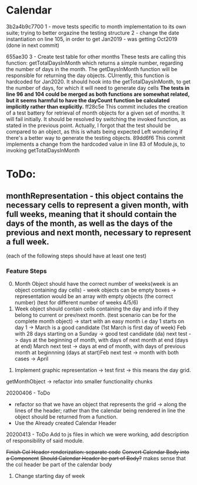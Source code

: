 # Calendar

3b2a4b9c7700
1 - move tests specific to month implementation to its own suite; trying to better orgazine the testing structure
2 - change the date instantiation on line 105, in order to get Jan2019 - was getting Oct2019 (done in next commit)

655ae30
3 - Create test table for other months
These tests are calling this function: getTotalDaysInMonth which returns a simple number, regarding the number of days in the month. The getDaysInMonth function will be responsible for returning the day objects. CUrrently, this function is hardcoded for Jan2020. It should hook into the getTotalDaysInMonth, to get the number of days, for which it will need to generate day cells
**The tests in line 96 and 104 could be merged as both functions are somewhat related, but it seems harmful to have the dayCount function be calculated implicitly rather than explicitly.**
ff28c5e
This commit includes the creation of a test battery for retrieval of month objects for a given set of months. It will fail initially. It should be resolved by switching the invoked function, as stated in the previous point.
Actually, I forgot that the test should be compared to an object, as this is whats being expected
Left wondering if there's a better way to generate the testing objects.
89dd6f6
This commit implements a change from the hardcoded value in line 83 of Module.js, to invoking getTotalDaysInMonth

# ToDo:

## monthRepresentation - this object contains the necessary cells to represent a given month, with full weeks, meaning that it should contain the days of the month, as well as the days of the previous and next month, necessary to represent a full week.

(each of the following steps should have at least one test)

### Feature Steps

0. Month Object should have the correct number of weeks(week is an object containing day cells) - week objects can be empty boxes -> representation would be an array with empty objects (the correct number) (test for different number of weeks 4/5/6)
1. Week object should contain cells containing the day and info if they belong to current or prev/next month. (test scenario can be for the complete month object) -> start with an easy month i.e day 1 starts on day 1 -> March is a good candidate (1st March is first day of week)
   Feb with 28 days starting on a Sunday -> good test candidate (da)
   next test -> days at the beginning of month, with days of next month at end (days at end) March
   next test -> days at end of month, with days of previous month at beginnning (days at start)Feb
   next test -> month with both cases -> April

1) Implement graphic representation -> test first -> this means the day grid.

getMonthObject -> refactor into smaller functionality chunks

20200406 - ToDo

- refactor so that we have an object that represents the grid -> along the lines of the header; rather than the calendar being rendered in line the object should be returned from a function.
- Use the Already created Calendar Header

20200413 - ToDo
Add to js files in which we were working, add description of responsibility of said module.

~~Finish Col Header renderization: separate code~~
~~Convert Calendar Body into a Component~~
~~Should Calendar Header be part of Body?~~ makes sense that the col header be part of the calendar body

1. Change starting day of week
